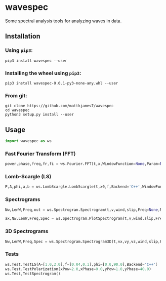 # wavespec
Some spectral analysis tools for analyzing waves in data.

## Installation

### Using ```pip3```:

```pip3 install wavespec --user```

### Installing the wheel using ```pip3```:

```pip3 install wavespec-0.0.1-py3-none-any.whl --user```

### From git:
 
```
git clone https://github.com/mattkjames7/wavespec
cd wavespec
python3 setup.py install --user
```

## Usage

```python
import wavespec as ws
```

### Fast Fourier Transform (FFT)

```python
power,phase,freq,fr,fi = ws.Fourier.FFT(t,x,WindowFunction=None,Param=None)
```

### Lomb-Scargle (LS)

```python
P,A,phi,a,b = ws.LombScargle.LombScargle(t,x0,f,Backend='C++',WindowFunction=None,Param=None)
```

### Spectrograms

```python
Nw,LenW,Freq,out = ws.Spectrogram.Spectrogram(t,v,wind,slip,Freq=None,Method='FFT',WindowFunction=None,Param=None,Detrend=True,FindGaps=True,GoodData=None,Quiet=True,LenW=None)

ax,Nw,LenW,Freq,Spec = ws.Spectrogram.PlotSpectrogram(t,v,wind,slip,Freq=None,Method='FFT',WindowFunction=None,Param=None,Detrend=True,FindGaps=True,GoodData=None,Quiet=True,LenW=None,fig=None,maps=[1,1,0,0],PlotType='Pow',scale=None,zlog=False,TimeAxisUnits='s',FreqAxisUnits='Hz')
```

### 3D Spectrograms

```python
Nw,LenW,Freq,Spec = ws.Spectrogram.Spectrogram3D(t,vx,vy,vz,wind,slip,Freq=None,Method='FFT',WindowFunction=None,Param=None,Detrend=True,FindGaps=False,GoodData=None)
```

### Tests

```python
ws.Test.TestLS(A=[1.0,2.0],f=[0.04,0.1],phi=[0.0,90.0],Backend='C++')
ws.Test.TestPolarization(xPow=2.0,xPhase=0.0,yPow=1.0,yPhase=40.0)
ws.Test,TestSpectrogram()
```
